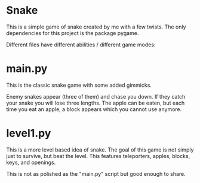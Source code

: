 # Snake

This is a simple game of snake created by me with a few twists.
The only dependencies for this project is the package pygame.

Different files have different abilities / different game modes:

# main.py

This is the classic snake game with some added gimmicks.

Enemy snakes appear (three of them) and chase you down. If they catch your snake you will lose three lengths.
The apple can be eaten, but each time you eat an apple, a block appears which you cannot use anymore.

# level1.py

This is a more level based idea of snake. The goal of this game is not simply just to survive, but beat the level.
This features teleporters, apples, blocks, keys, and openings.

This is not as polished as the "main.py" script but good enough to share.
